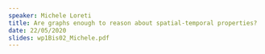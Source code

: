```yaml
---
speaker: Michele Loreti
title: Are graphs enough to reason about spatial-temporal properties?
date: 22/05/2020
slides: wp1Bis02_Michele.pdf
---
```

